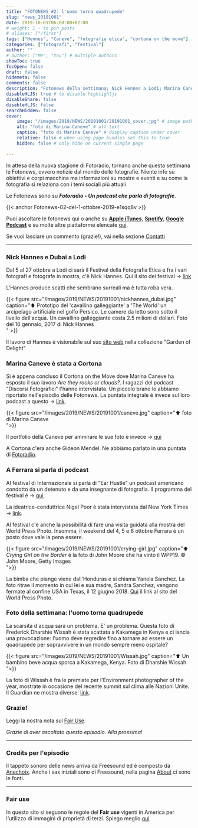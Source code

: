 ```yaml
---
title: "FOTONEWS #2: l'uomo torna quadrupede"
slug: "news_20191001"
date: 2019-10-01T06:00:00+02:00
# weight: 1 - to pin posts
# aliases: ["/first"]
tags: ["Hennes", "Caneve", "fotografia etica", "cortona on the move"]
categories: ["fotografi", "festival"]
author: ""
# author: ["Me", "You"] # multiple authors
showToc: true
TocOpen: false
draft: false
hidemeta: false
comments: false
description: "Fotonews della settimana; Nick Hennes a Lodi; Marina Caneve a Cortona; podcast belli a Ferrara e la scarsità d'acqua in Kenya"
disableHLJS: true # to disable highlightjs
disableShare: false
disableHLJS: false
searchHidden: false
cover:
    image: "/images/2019/NEWS/20191001/20191001_cover.jpg" # image path/url
    alt: "foto di Marina Caneve" # alt text
    caption: "foto di Marina Caneve" # display caption under cover
    relative: false # when using page bundles set this to true
    hidden: false # only hide on current single page

---
```


In attesa della nuova stagione di Fotoradio, tornano anche questa settimana le Fotonews, ovvero notizie dal mondo delle fotografie. Niente info su obiettivi e corpi macchina ma informazioni su mostre e eventi e su come la fotografia si relaziona con i temi sociali più attuali
<!--more-->

Le Fotonews sono su **_Fotoradio - Un podcast che parla di fotografie_**.

{{< anchor Fotonews-02-del-1-ottobre-2019-e1sqq8v >}}

Puoi ascoltare le fotonews qui o anche su [**Apple iTunes**](https://links.fotoradio.info/apple), [**Spotify**](https://links.fotoradio.info/spotify), [**Google Podcast**](https://links.fotoradio.info/google) e su molte altre piattaforme elencate [qui](/static_page/listen/).

Se vuoi lasciare un commento (grazie!), vai nella sezione [Contatti](/contact/)
</br>

- - -

### Nick Hannes e Dubai a Lodi

Dal 5 al 27 ottobre a Lodi ci sarà il Festival della Fotografia Etica e fra i vari fotografi e fotografe in mostra, c'è Nick Hannes. Qui il sito del festival -> [link](https://www.festivaldellafotografiaetica.it/)

L'Hannes produce scatti che sembrano surreali ma è tutta roba vera.

{{< figure src="/images/2019/NEWS/20191001/nickhannes_dubai.jpg" caption="⬆︎ Prototipo del 'cavallino galleggiante' a 'The World' un arcipelago artificiale nel golfo Persico. Le camere da letto sono sotto il livello dell'acqua. Un cavallino galleggiante costa 2.5 milioni di dollari. Foto del 16 gennaio, 2017 di Nick Hannes<br>" >}}

Il lavoro di Hannes è visionabile sul suo [sito web](https://www.nickhannes.be/garden-of-delight.html) nella collezione "Garden of Delight"


### Marina Caneve è stata a Cortona

Si è appena concluso il Cortona on the Move dove Marina Caneve ha esposto il suo lavoro _Are they rocks or clouds?_.
I ragazzi del podcast "Discorsi Fotografici" l'hanno intervistata. Un piccolo brano lo abbiamo riportato nell'episodio delle Fotonews. La puntata integrale è invece sul loro podcast a questo -> [link](https://www.spreaker.com/episode/18896235).

{{< figure src="/images/2019/NEWS/20191001/caneve.jpg" caption="⬆︎ foto di Marina Caneve<br> ">}}

Il portfolio della Caneve per ammirare le sue foto è invece -> [qui](http://www.marinacaneve.com/portfolio/are-they-rocks-or-clouds/)

A Cortona c'era anche Gideon Mendel. Ne abbiamo parlato in una puntata di [Fotoradio](https://www.spreaker.com/episode/18719581).


### A Ferrara si parla di podcast

Al festival di Internazionale si parla di "Ear Hustle" un podcast americano condotto da un detenuto e da una insegnante di fotografia. Il programma del festival è -> [qui](https://www.internazionale.it/festival/programma/2019).

La ideatrice-conduttrice Nigel Poor è stata intervistata dal New York Times -> [link](https://www.nytimes.com/2017/10/25/magazine/nigel-poor-tells-stories-from-inside-prison.html).

Al festival c'è anche la possibilità di fare una visita guidata alla mostra del World Press Photo. Insomma, il weekend del 4, 5 e 6 ottobre Ferrara è un posto dove vale la pena essere.

{{< figure src="/images/2019/NEWS/20191001/crying-girl.jpg" caption="⬆︎ _Crying Girl on the Border_ è la foto di John Moore che ha vinto il WPP19. © John Moore, Getty Images <br> ">}}


La bimba che piange viene dall'Honduras e si chiama Yanela Sanchez. La foto ritrae il momento in cui lei e sua madre, Sandra Sanchez, vengono fermate al confine USA in Texas, il 12 giugno 2018. [Qui](https://www.worldpressphoto.org/collection/photocontest/winners/2019) il link al sito del World Press Photo.


### Foto della settimana: l'uomo torna quadrupede

La scarsità d'acqua sarà un problema. E' un problema.
Questa foto di Frederick Dharshie Wissah è stata scattata a Kakamega in Kenya e ci lancia una provocazione: l'uomo deve regredire fino a tornare ad essere un quadrupede per sopravvivere in un mondo sempre meno ospitale?

{{< figure src="/images/2019/NEWS/20191001/Wissah.jpg" caption="⬆︎ Un bambino beve acqua sporca a Kakamega, Kenya. Foto di Dharshie Wissah<br> ">}}

La foto di Wissah è fra le premiate per l'Environment photographer of the year, mostrate in occasione del recente summit sul clima alle Nazioni Unite. Il Guardian ne mostra diverse: [link](https://www.theguardian.com/environment/gallery/2019/sep/25/environmental-photographer-of-the-year-2019-winners-in-pictures).


### Grazie!

Leggi la nostra nota sul [Fair Use](/static_page/fair_use/).

_Grazie di aver ascoltato questo episodio. Alla prossima!_


<!--
- - -
### Bonus Track

Torniamo all'episodio di oggi sul campo di accoglienza di Samos con questa bonus track.
Nicolò Govoni, uno dei fondatori di Still I Rise, racconta in un Tedx, del senso del volontariato e dell'approccio della sua ong verso i bambini del campo di Samos.
Un estratto della clip è in coda all'episodio. Qui la versione integrale del video.

{{< yt 7UKsgk0Ose0 >}}


<br>
-->

<!--
- - -

### Citazioni


- Fabrizio Gatti, con le immagini di Massimo Sestini, _Dimmi dove sei_, National Geographic Italia, giugno 2019

Le voci fuori campo sono tratte dal trailer del documentario di National Geographic Channel diretto da Jesús Garcés Lambert andato in onda il 20 giugno 2019 su Sky e poi boh.
-->

<!--
- - -
### Errata corrige

Nella prima versione dell'episodio, avevo previsto di chiudere con una clip di Nicolò Govoni che racconta il centro creato da Still I Rise alle porte del campo di Samos.
Poi invece ho preferito inserire la clip dal Tedx dove si parla di volontariato che mi pare più interessante. Quindi non torna il mio discorso in chiusura di puntata. Mi spiace
-->

<!--
- - -

### Altri link

- La puntata di **Be My Diary** di Rossella Pivanti citata nell'episodio è ascoltabile a questo (<a target="blank" href="https://www.spreaker.com/user/bemydiary/bmd-s02e10-finito">link</a>)

-->

- - -

### Credits per l'episodio

Il tappeto sonoro delle news arriva da Freesound ed è composto da [Anechoix](https://freesound.org/people/anechoix/).
Anche i sax iniziali sono di Freesound, nella pagina [About](/about/) ci sono le fonti.

- - -



### Fair use

In questo sito si seguono le regole del **Fair use** vigenti in America per l'utilizzo di immagini di proprietà di terzi. Spiego meglio [qui](/static_page/fair_use/)
